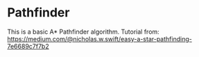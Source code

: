 # Pathfinder

This is a basic A* Pathfinder algorithm.
Tutorial from: https://medium.com/@nicholas.w.swift/easy-a-star-pathfinding-7e6689c7f7b2
